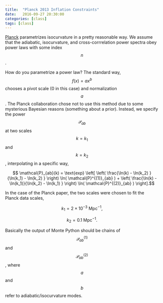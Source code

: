```yaml
---
title:  "Planck 2013 Inflation Constraints"
date:   2016-09-27 20:30:00
categories: [class]
tags: [class]
---
```


[Planck](http://arxiv.org/abs/1303.5082) parametrizes isocurvature in a pretty reasonable way. We assume that the adiabatic, isocurvature, and cross-corrrelation power spectra obey power laws with some index $$n$$. 

How do you parametrize a power law? The standard way, 
$$f(x) = ax^b$$
chooses a pivot scale (0 in this case) and normalization $$a$$. The Planck collaboration chose not to use this method due to some mysterious Bayesian reasons (something about a prior). Instead, we specify the power $$\mathcal{P}_{ab}$$ at two scales $$k = k_1$$ and $$k=k_2$$, interpolating in a specific way,

$$ \mathcal{P}_{ab}(k) = \text{exp} \left[ \left( \frac{\ln(k) - \ln(k_2) }{\ln(k_1) - \ln(k_2) } \right) \ln( \mathcal{P}^{(1)}_{ab} ) + \left( \frac{\ln(k) - \ln(k_1)}{\ln(k_2) - \ln(k_1) } \right) \ln( \mathcal{P}^{(2)}_{ab} )  \right].$$

In the case of the Planck paper, the two scales were chosen to fit the Planck data scales, 

$$k_1 = 2 \times 10^{-3} \text{ Mpc}^{-1},$$

$$k_2 = 0.1 \text{ Mpc}^{-1}.$$

Basically the output of Monte Python should be chains of $$\mathcal{P}^{(1)}_{ab}$$ and $$\mathcal{P}^{(2)}_{ab}$$, where $$a$$ and $$b$$ refer to adiabatic/isocurvature modes.
